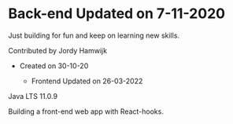 # Back-end Updated on 7-11-2020

Just building for fun and keep on learning new skills.
 
 
Contributed by Jordy Hamwijk
- Created on 30-10-20

  - Frontend Updated on 26-03-2022


Java LTS 11.0.9


Building a front-end web app with React-hooks.


